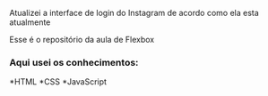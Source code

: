 Atualizei a interface de login do Instagram de acordo como ela esta atualmente

Esse é o repositório da aula de Flexbox

### Aqui usei os conhecimentos:

*HTML
*CSS
*JavaScript


